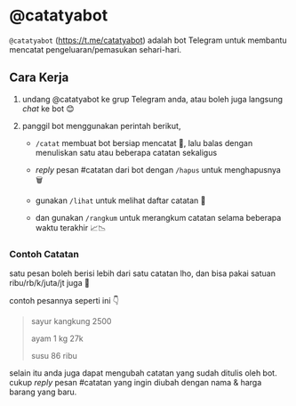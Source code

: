 # @catatyabot

`@catatyabot` (<https://t.me/catatyabot>) adalah bot Telegram untuk membantu mencatat pengeluaran/pemasukan sehari-hari.

## Cara Kerja

1. undang @catatyabot ke grup Telegram anda, atau boleh juga langsung _chat_ ke bot 😊

1. panggil bot menggunakan perintah berikut,

    - `/catat` membuat bot bersiap mencatat 📝, lalu balas dengan menuliskan satu atau beberapa catatan sekaligus

    - _reply_ pesan #catatan dari bot dengan `/hapus` untuk menghapusnya 🗑️

    - gunakan `/lihat` untuk melihat daftar catatan 👀

    - dan gunakan `/rangkum` untuk merangkum catatan selama beberapa waktu terakhir 📈📉

### Contoh Catatan

satu pesan boleh berisi lebih dari satu catatan lho, dan bisa pakai satuan ribu/rb/k/juta/jt juga 🙂

contoh pesannya seperti ini 👇

> sayur kangkung 2500
>
> ayam 1 kg 27k
>
> susu 86 ribu

selain itu anda juga dapat mengubah catatan yang sudah ditulis oleh bot. cukup _reply_ pesan #catatan yang ingin diubah dengan nama & harga barang yang baru.
